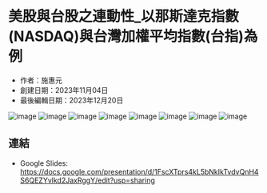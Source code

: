 # 美股與台股之連動性_以那斯達克指數(NASDAQ)與台灣加權平均指數(台指)為例
- 作者：施惠元
- 創建日期：2023年11月04日
- 最後編輯日期：2023年12月20日
   
![image](https://github.com/annas9160521/2023-Fall-Stat/blob/main/10%20%E6%96%BD%E6%83%A0%E5%85%83/001.png)
![image](https://github.com/annas9160521/2023-Fall-Stat/blob/main/10%20%E6%96%BD%E6%83%A0%E5%85%83/002.png)
![image](https://github.com/annas9160521/2023-Fall-Stat/blob/main/10%20%E6%96%BD%E6%83%A0%E5%85%83/003.png)
![image](https://github.com/annas9160521/2023-Fall-Stat/blob/main/10%20%E6%96%BD%E6%83%A0%E5%85%83/004.png)
![image](https://github.com/annas9160521/2023-Fall-Stat/blob/main/10%20%E6%96%BD%E6%83%A0%E5%85%83/005.png)
![image](https://github.com/annas9160521/2023-Fall-Stat/blob/main/10%20%E6%96%BD%E6%83%A0%E5%85%83/006.png)
![image](https://github.com/annas9160521/2023-Fall-Stat/blob/main/10%20%E6%96%BD%E6%83%A0%E5%85%83/007.png)
![image](https://github.com/annas9160521/2023-Fall-Stat/blob/main/10%20%E6%96%BD%E6%83%A0%E5%85%83/008.png)
## 連結
* Google Slides: https://docs.google.com/presentation/d/1FscXTprs4kL5bNkIkTvdvQnH4S6QEZYvlkd2JaxRggY/edit?usp=sharing

